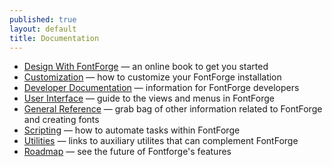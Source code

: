 ```yaml
---
published: true
layout: default
title: Documentation
---
```


<!-- this was an empty page and we have the about in the footer * [About FontForge](../about/) &mdash; about the FontForge project-->
* [Design With FontForge](http://designwithfontforge.com/) &mdash; an online book to get you started
* [Customization](http://designwithfontforge.com/en-US/Configuring_FontForge.html) &mdash; how to customize your FontForge installation
* [Developer Documentation](developers) &mdash; information for FontForge developers
* [User Interface](interface) &mdash; guide to the views and menus in FontForge
* [General Reference](reference) &mdash; grab bag of other information related to FontForge and creating fonts
* [Scripting](scripting) &mdash; how to automate tasks within FontForge
* [Utilities](utilities) &mdash; links to auxiliary utilites that can complement FontForge
* [Roadmap](../roadmap) &mdash; see the future of Fontforge's features
